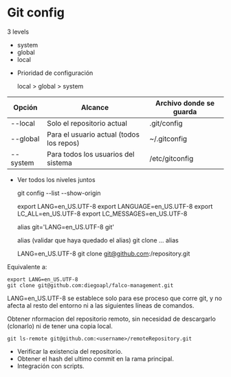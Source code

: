 # Git config


3 levels

- system
- global
- local

* Prioridad de configuración

    local > global > system


| Opción    | Alcance                                      | Archivo donde se guarda   |
|-----------|----------------------------------------------|---------------------------|
| --local | Solo el repositorio actual                   | .git/config             |
| --global| Para el usuario actual (todos los repos)     | ~/.gitconfig            |
| --system| Para todos los usuarios del sistema          | /etc/gitconfig          |


* Ver todos los niveles juntos

    git config --list --show-origin


    export LANG=en_US.UTF-8
    export LANGUAGE=en_US.UTF-8
    export LC_ALL=en_US.UTF-8
    export LC_MESSAGES=en_US.UTF-8

    alias git='LANG=en_US.UTF-8 git'


    alias (validar que haya quedado el alias)
    git clone ...
    alias

    LANG=en_US.UTF-8 git clone git@github.com:<username>/repository.git

Equivalente a:

    export LANG=en_US.UTF-8
    git clone git@github.com:diegoapl/falco-management.git

LANG=en_US.UTF-8 se establece solo para ese proceso que corre git, y no afecta al resto del entorno ni a las siguientes líneas de comandos.


Obtener nformacion del repositorio remoto, sin necesidad de descargarlo (clonarlo) ni de tener una copia local.

    git ls-remote git@github.com:<username>/remoteRepository.git

- Verificar la existencia del repositorio.
- Obtener el hash del ultimo commit en la rama principal.
- Integración con scripts.



